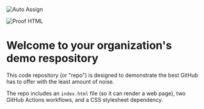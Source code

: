 ![Auto Assign](https://github.com/leanphp-projects/demo-repository/actions/workflows/auto-assign.yml/badge.svg)

![Proof HTML](https://github.com/leanphp-projects/demo-repository/actions/workflows/proof-html.yml/badge.svg)

# Welcome to your organization's demo respository
This code repository (or "repo") is designed to demonstrate the best GitHub has to offer with the least amount of noise.

The repo includes an `index.html` file (so it can render a web page), two GitHub Actions workflows, and a CSS stylesheet dependency.
